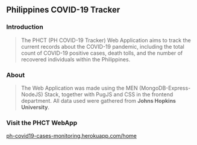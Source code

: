 ## Philippines COVID-19 Tracker 

### Introduction
> The PHCT (PH COVID-19 Tracker) Web Application aims to track the current records about the COVID-19 pandemic, including the total count of COVID-19 positive cases, death tolls, and the number of recovered individuals within the Philippines.

### About
> The Web Application was made using the MEN (MongoDB-Express-NodeJS) Stack, together with PugJS and CSS in the frontend department.
> All data used were gathered from **Johns Hopkins University**.

### Visit the PHCT WebApp
[ph-covid19-cases-monitoring.herokuapp.com/home](ph-covid19-cases-monitoring.herokuapp.com/home)
